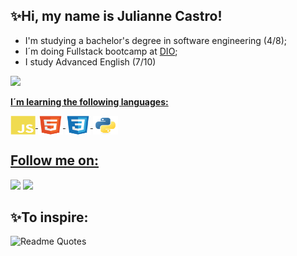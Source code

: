 ## ✨Hi, my name is Julianne Castro!
- I'm studying a bachelor's degree in software engineering (4/8);
- I´m doing Fullstack bootcamp at [DIO](https://web.dio.me/);
- I study Advanced English (7/10)

<div>
  <a href="https://github.com/jucastrum">
  <img height="180cm" src="https://github-readme-stats.vercel.app/api?username=jucastrum&show_icons=true&theme=dracula&include_all_commits=true&count_private+true"/>
</div>

**I´m learning the following languages:**
<div>
  <img align="center" alt="Ju-Js" height="30" width="40" src="https://raw.githubusercontent.com/devicons/devicon/master/icons/javascript/javascript-plain.svg">
  <img align="center" alt="Ju-HTML" height="30" width="40" src="https://raw.githubusercontent.com/devicons/devicon/master/icons/html5/html5-original.svg">
  <img align="center" alt="Ju-CSS" height="30" width="40" src="https://raw.githubusercontent.com/devicons/devicon/master/icons/css3/css3-original.svg">
  <img align="center" alt="Ju-Python" height="30" width="40" src="https://raw.githubusercontent.com/devicons/devicon/master/icons/python/python-original.svg">
</div>

## Follow me on:
<div> 
  <a href="https://instagram.com/jucasturm" target="_blank"><img src="https://img.shields.io/badge/-Instagram-%23E4405F?style=for-the-badge&logo=instagram&logoColor=white" target="_blank"></a>
  <a href = "mailto:jucastrum@gmail.com"><img src="https://img.shields.io/badge/-Gmail-%23333?style=for-the-badge&logo=gmail&logoColor=white" target="_blank"></a>   
</div>

## ✨To inspire:
![Readme Quotes](https://quotes-github-readme.vercel.app/api?type=horizontal&theme=dracula)

